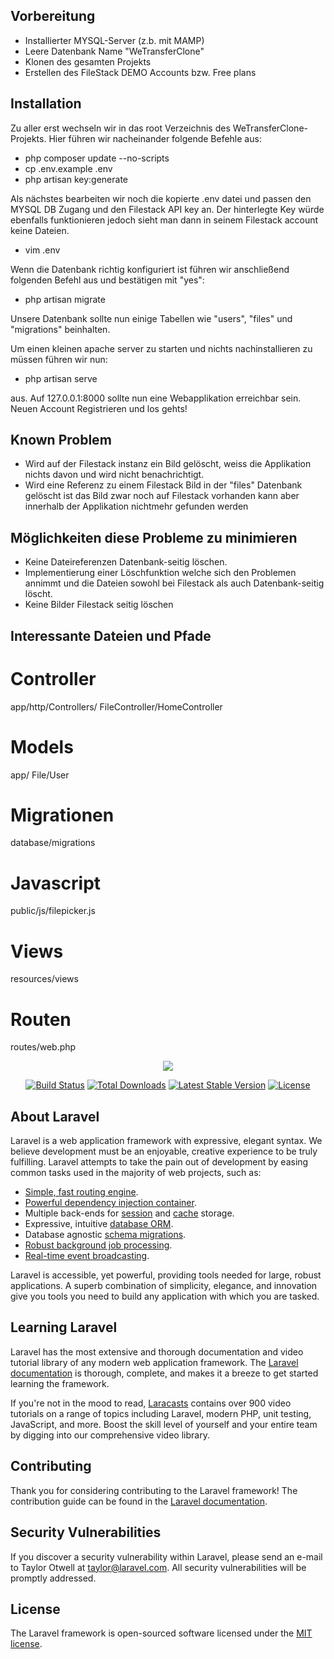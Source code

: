 ## Vorbereitung
- Installierter MYSQL-Server (z.b. mit MAMP)
- Leere Datenbank Name "WeTransferClone"
- Klonen des gesamten Projekts
- Erstellen des FileStack DEMO Accounts bzw. Free plans

## Installation
Zu aller erst wechseln wir in das root Verzeichnis des WeTransferClone-Projekts.
Hier führen wir nacheinander folgende Befehle aus:
- php composer update --no-scripts
- cp .env.example .env
- php artisan key:generate
  
Als nächstes bearbeiten wir noch die kopierte .env datei und passen den MYSQL DB Zugang und den Filestack API key an. 
Der hinterlegte Key würde ebenfalls funktionieren jedoch sieht man dann in seinem Filestack account keine Dateien.
- vim .env 

Wenn die Datenbank richtig konfiguriert ist führen wir anschließend folgenden Befehl aus und bestätigen mit "yes":
- php artisan migrate
  
Unsere Datenbank sollte nun einige Tabellen wie "users", "files" und "migrations" beinhalten.

Um einen kleinen apache server zu starten und nichts nachinstallieren zu müssen führen wir nun:
- php artisan serve

aus.
Auf 127.0.0.1:8000 sollte nun eine Webapplikation erreichbar sein. 
Neuen Account Registrieren und los gehts!

## Known Problem
- Wird auf der Filestack instanz ein Bild gelöscht, weiss die Applikation nichts davon und wird nicht benachrichtigt.
- Wird eine Referenz zu einem Filestack Bild in der "files" Datenbank gelöscht ist das Bild zwar noch auf Filestack vorhanden kann aber innerhalb der Applikation nichtmehr gefunden werden

## Möglichkeiten diese Probleme zu minimieren
- Keine Dateireferenzen Datenbank-seitig löschen.
- Implementierung einer Löschfunktion welche sich den Problemen annimmt und die Dateien sowohl bei Filestack als auch Datenbank-seitig löscht.
- Keine Bilder Filestack seitig löschen

## Interessante Dateien und Pfade

# Controller
app/http/Controllers/   FileController/HomeController

# Models
app/    File/User

# Migrationen
database/migrations

# Javascript
public/js/filepicker.js

# Views
resources/views   

# Routen
routes/web.php


<p align="center"><img src="https://laravel.com/assets/img/components/logo-laravel.svg"></p>

<p align="center">
<a href="https://travis-ci.org/laravel/framework"><img src="https://travis-ci.org/laravel/framework.svg" alt="Build Status"></a>
<a href="https://packagist.org/packages/laravel/framework"><img src="https://poser.pugx.org/laravel/framework/d/total.svg" alt="Total Downloads"></a>
<a href="https://packagist.org/packages/laravel/framework"><img src="https://poser.pugx.org/laravel/framework/v/stable.svg" alt="Latest Stable Version"></a>
<a href="https://packagist.org/packages/laravel/framework"><img src="https://poser.pugx.org/laravel/framework/license.svg" alt="License"></a>
</p>

## About Laravel

Laravel is a web application framework with expressive, elegant syntax. We believe development must be an enjoyable, creative experience to be truly fulfilling. Laravel attempts to take the pain out of development by easing common tasks used in the majority of web projects, such as:

- [Simple, fast routing engine](https://laravel.com/docs/routing).
- [Powerful dependency injection container](https://laravel.com/docs/container).
- Multiple back-ends for [session](https://laravel.com/docs/session) and [cache](https://laravel.com/docs/cache) storage.
- Expressive, intuitive [database ORM](https://laravel.com/docs/eloquent).
- Database agnostic [schema migrations](https://laravel.com/docs/migrations).
- [Robust background job processing](https://laravel.com/docs/queues).
- [Real-time event broadcasting](https://laravel.com/docs/broadcasting).

Laravel is accessible, yet powerful, providing tools needed for large, robust applications. A superb combination of simplicity, elegance, and innovation give you tools you need to build any application with which you are tasked.

## Learning Laravel

Laravel has the most extensive and thorough documentation and video tutorial library of any modern web application framework. The [Laravel documentation](https://laravel.com/docs) is thorough, complete, and makes it a breeze to get started learning the framework.

If you're not in the mood to read, [Laracasts](https://laracasts.com) contains over 900 video tutorials on a range of topics including Laravel, modern PHP, unit testing, JavaScript, and more. Boost the skill level of yourself and your entire team by digging into our comprehensive video library.

## Contributing

Thank you for considering contributing to the Laravel framework! The contribution guide can be found in the [Laravel documentation](http://laravel.com/docs/contributions).

## Security Vulnerabilities

If you discover a security vulnerability within Laravel, please send an e-mail to Taylor Otwell at taylor@laravel.com. All security vulnerabilities will be promptly addressed.

## License

The Laravel framework is open-sourced software licensed under the [MIT license](http://opensource.org/licenses/MIT).
